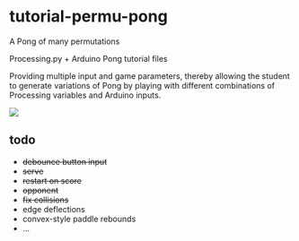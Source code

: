 # tutorial-permu-pong

A Pong of many permutations

Processing.py + Arduino Pong tutorial files

Providing multiple input and game parameters, thereby allowing the student to generate variations of Pong by playing with different combinations of Processing variables and Arduino inputs.

![](screenshot.png)

## todo

* ~~debounce button input~~
* ~~serve~~
* ~~restart on score~~
* ~~opponent~~
* ~~fix collisions~~
* edge deflections
* convex-style paddle rebounds
* ...

